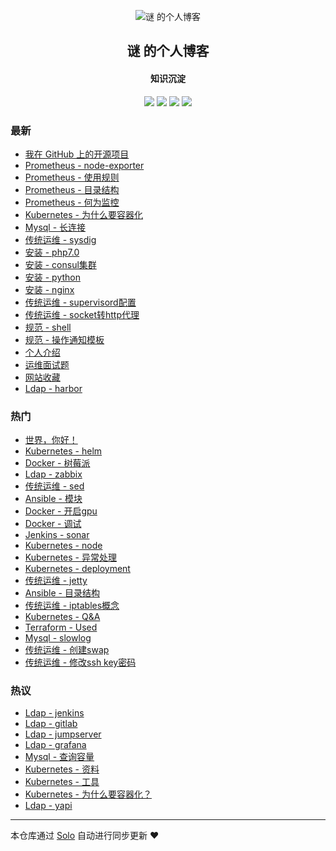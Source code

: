 <p align="center"><img alt="谜 的个人博客" src=""></p><h2 align="center">
谜 的个人博客
</h2>

<h4 align="center">知识沉淀</h4>
<p align="center"><a title="谜 的个人博客" target="_blank" href="https://github.com/njqaaa/solo-blog"><img src="https://img.shields.io/github/last-commit/njqaaa/solo-blog.svg?style=flat-square&color=FF9900"></a>
<a title="GitHub repo size in bytes" target="_blank" href="https://github.com/njqaaa/solo-blog"><img src="https://img.shields.io/github/repo-size/njqaaa/solo-blog.svg?style=flat-square"></a>
<a title="Solo Version" target="_blank" href="https://github.com/b3log/solo/releases"><img src="https://img.shields.io/badge/solo-3.6.5-f1e05a.svg?style=flat-square&color=blueviolet"></a>
<a title="Hits" target="_blank" href="https://github.com/b3log/hits"><img src="https://hits.b3log.org/njqaaa/solo-blog.svg"></a></p>

### 最新

* [我在 GitHub 上的开源项目](http://njq.hfjy.com:8081/my-github-repos)
* [Prometheus - node-exporter](http://njq.hfjy.com:8081/articles/2019/10/22/1571731425979.html)
* [Prometheus - 使用规则](http://njq.hfjy.com:8081/articles/2019/10/22/1571731298273.html)
* [Prometheus - 目录结构](http://njq.hfjy.com:8081/articles/2019/10/22/1571731024256.html)
* [Prometheus - 何为监控](http://njq.hfjy.com:8081/articles/2019/10/22/1571730978595.html)
* [Kubernetes - 为什么要容器化](http://njq.hfjy.com:8081/articles/2019/10/22/1571730503925.html)
* [Mysql - 长连接](http://njq.hfjy.com:8081/articles/2019/10/22/1571730276632.html)
* [传统运维 - sysdig](http://njq.hfjy.com:8081/articles/2019/10/22/1571730148811.html)
* [安装 - php7.0](http://njq.hfjy.com:8081/articles/2019/10/22/1571729979073.html)
* [安装 - consul集群](http://njq.hfjy.com:8081/articles/2019/10/22/1571729951539.html)
* [安装 - python](http://njq.hfjy.com:8081/articles/2019/10/22/1571729880206.html)
* [安装 - nginx](http://njq.hfjy.com:8081/articles/2019/10/22/1571729711322.html)
* [传统运维 - supervisord配置](http://njq.hfjy.com:8081/articles/2019/10/22/1571722845805.html)
* [传统运维 - socket转http代理](http://njq.hfjy.com:8081/articles/2019/10/22/1571722759291.html)
* [规范 - shell](http://njq.hfjy.com:8081/articles/2019/10/22/1571722353743.html)
* [规范 - 操作通知模板](http://njq.hfjy.com:8081/articles/2019/10/22/1571722225906.html)
* [个人介绍](http://njq.hfjy.com:8081/articles/2019/10/22/1571721978946.html)
* [运维面试题](http://njq.hfjy.com:8081/articles/2019/10/22/1571721834267.html)
* [网站收藏](http://njq.hfjy.com:8081/articles/2019/10/22/1571721583828.html)
* [Ldap - harbor](http://njq.hfjy.com:8081/articles/2019/10/22/1571721530968.html)

### 热门

* [世界，你好！](http://njq.hfjy.com:8081/hello-solo)
* [Kubernetes - helm](http://njq.hfjy.com:8081/articles/2019/10/21/1571644454171.html)
* [Docker - 树莓派](http://njq.hfjy.com:8081/articles/2019/10/21/1571659195708.html)
* [Ldap - zabbix](http://njq.hfjy.com:8081/articles/2019/10/22/1571721208875.html)
* [传统运维 - sed](http://njq.hfjy.com:8081/articles/2019/10/21/1571649103160.html)
* [Ansible - 模块](http://njq.hfjy.com:8081/articles/2019/10/21/1571649143294.html)
* [Docker - 开启gpu](http://njq.hfjy.com:8081/articles/2019/10/21/1571644203097.html)
* [Docker - 调试](http://njq.hfjy.com:8081/articles/2019/10/21/1571644308871.html)
* [Jenkins - sonar](http://njq.hfjy.com:8081/articles/2019/10/21/1571647908917.html)
* [Kubernetes - node](http://njq.hfjy.com:8081/articles/2019/10/21/1571647978787.html)
* [Kubernetes - 异常处理](http://njq.hfjy.com:8081/articles/2019/10/21/1571648346180.html)
* [Kubernetes - deployment](http://njq.hfjy.com:8081/articles/2019/10/21/1571648375829.html)
* [传统运维 - jetty](http://njq.hfjy.com:8081/articles/2019/10/21/1571650615821.html)
* [Ansible - 目录结构](http://njq.hfjy.com:8081/articles/2019/10/21/1571650454969.html)
* [传统运维 - iptables概念](http://njq.hfjy.com:8081/articles/2019/10/21/1571649166688.html)
* [Kubernetes - Q&A](http://njq.hfjy.com:8081/articles/2019/10/21/1571648595895.html)
* [Terraform - Used](http://njq.hfjy.com:8081/articles/2019/10/21/1571648974851.html)
* [Mysql - slowlog](http://njq.hfjy.com:8081/articles/2019/10/21/1571648653371.html)
* [传统运维 - 创建swap](http://njq.hfjy.com:8081/articles/2019/10/21/1571649022625.html)
* [传统运维 - 修改ssh key密码](http://njq.hfjy.com:8081/articles/2019/10/21/1571649068844.html)

### 热议

* [Ldap - jenkins](http://njq.hfjy.com:8081/articles/2019/10/22/1571721449166.html)
* [Ldap - gitlab](http://njq.hfjy.com:8081/articles/2019/10/22/1571721418459.html)
* [Ldap - jumpserver](http://njq.hfjy.com:8081/articles/2019/10/22/1571721374525.html)
* [Ldap - grafana](http://njq.hfjy.com:8081/articles/2019/10/22/1571721481967.html)
* [Mysql - 查询容量](http://njq.hfjy.com:8081/articles/2019/10/21/1571648624293.html)
* [Kubernetes - 资料](http://njq.hfjy.com:8081/articles/2019/10/21/1571648463572.html)
* [Kubernetes - 工具](http://njq.hfjy.com:8081/articles/2019/10/21/1571648494965.html)
* [Kubernetes - 为什么要容器化？](http://njq.hfjy.com:8081/articles/2019/10/21/1571648531994.html)
* [Ldap - yapi](http://njq.hfjy.com:8081/articles/2019/10/22/1571721336974.html)

---

本仓库通过 [Solo](https://github.com/b3log/solo) 自动进行同步更新 ❤️ 